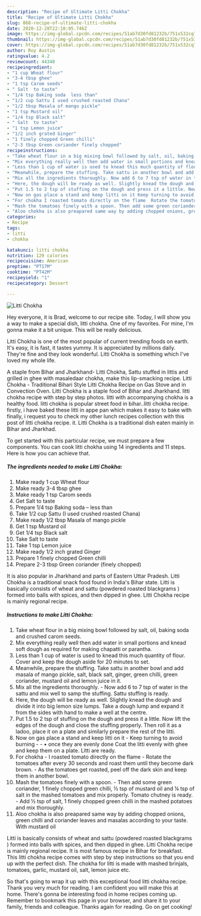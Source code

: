 ```yaml
---
description: "Recipe of Ultimate Litti Chokha"
title: "Recipe of Ultimate Litti Chokha"
slug: 868-recipe-of-ultimate-litti-chokha
date: 2020-12-28T22:10:05.746Z
image: https://img-global.cpcdn.com/recipes/51ab7d30fd81232b/751x532cq70/litti-chokha-recipe-main-photo.jpg
thumbnail: https://img-global.cpcdn.com/recipes/51ab7d30fd81232b/751x532cq70/litti-chokha-recipe-main-photo.jpg
cover: https://img-global.cpcdn.com/recipes/51ab7d30fd81232b/751x532cq70/litti-chokha-recipe-main-photo.jpg
author: Roy Austin
ratingvalue: 4.2
reviewcount: 44348
recipeingredient:
- "1 cup Wheat flour"
- "3-4 tbsp ghee"
- "1 tsp Carom seeds"
- " Salt  to taste"
- "1/4 tsp Baking soda  less than"
- "1/2 cup Sattu I used crushed roasted Chana"
- "1/2 tbsp Masala of mango pickle"
- "1 tsp Mustard oil"
- "1/4 tsp Black salt"
- " Salt  to taste"
- "1 tsp Lemon juice"
- "1/2 inch grated Ginger"
- "1 finely chopped Green chilli"
- "2-3 tbsp Green coriander finely chopped"
recipeinstructions:
- "Take wheat flour in a big mixing bowl followed by salt, oil, baking soda and crushed carom seeds."
- "Mix everything really well then add water in small portions and knead soft dough as required for making chapatti or parantha."
- "Less than 1 cup of water is used to knead this much quantity of flour. Cover and keep the dough aside for 20 minutes to set."
- "Meanwhile, prepare the stuffing. Take sattu in another bowl and add masala of mango pickle, salt, black salt, ginger, green chilli, green coriander, mustard oil and lemon juice in it."
- "Mix all the ingredients thoroughly. Now add 6 to 7 tsp of water in the sattu and mix well to samp the stuffing. Sattu stuffing is ready."
- "Here, the dough will be ready as well. Slightly knead the dough and divide it into big lemon size lumps. Take a dough lump and expand it from the sides with hand to make a well at the centre."
- "Put 1.5 to 2 tsp of stuffing on the dough and press it a little. Now lift the edges of the dough and close the stuffing properly. Then roll it as a ladoo, place it on a plate and similarly prepare the rest of the litti."
- "Now on gas place a stand and keep litti on it Keep turning to avoid burning   • once they are evenly done Coat the litti evenly with ghee and keep them on a plate. Litti are ready."
- "For chokha I roasted tomato directly on the flame  Rotate the tomatoes after every 30 seconds and roast them until they become dark brown. As the tomatoes get roasted, peel off the dark skin and keep them in another bowl."
- "Mash the tomatoes finely with a spoon. Then add some green coriander, 1 finely chopped green chilli, ½ tsp of mustard oil and ¼ tsp of salt in the mashed tomatoes and mix properly. Tomato chutney is ready. Add ½ tsp of salt, 1 finely chopped green chilli in the mashed potatoes and mix thoroughly."
- "Aloo chokha is also preapared same way by adding chopped onions, green chilli and coriander leaves and masalas according to your taste. With mustard oil"
categories:
- Recipe
tags:
- litti
- chokha

katakunci: litti chokha 
nutrition: 129 calories
recipecuisine: American
preptime: "PT17M"
cooktime: "PT42M"
recipeyield: "1"
recipecategory: Dessert

---
```



![Litti Chokha](https://img-global.cpcdn.com/recipes/51ab7d30fd81232b/751x532cq70/litti-chokha-recipe-main-photo.jpg)

Hey everyone, it is Brad, welcome to our recipe site. Today, I will show you a way to make a special dish, litti chokha. One of my favorites. For mine, I'm gonna make it a bit unique. This will be really delicious.

Litti Chokha is one of the most popular of current trending foods on earth. It's easy, it is fast, it tastes yummy. It is appreciated by millions daily. They're fine and they look wonderful. Litti Chokha is something which I've loved my whole life.

A staple from Bihar and Jharkhand- Litti Chokha, Sattu stuffed in littis and grilled in ghee with masaledaar chokha, make this lip-smacking recipe. Litti Chokha - Traditional Bihari Style Litti Chokha Recipe on Gas Stove and in Convection Oven. Litti Chokha is a staple food of Bihar and Jharkhand. litti chokha recipe with step by step photos. litti with accompanying chokha is a healthy food. litti chokha is popular street food in bihar..litti chokha recipe. firstly, i have baked these litti in appe pan which makes it easy to bake with finally, i request you to check my other lunch recipes collection with this post of litti chokha recipe. it. Litti Chokha is a traditional dish eaten mainly in Bihar and Jharkhad.


To get started with this particular recipe, we must prepare a few components. You can cook litti chokha using 14 ingredients and 11 steps. Here is how you can achieve that.

<!--inarticleads1-->

##### The ingredients needed to make Litti Chokha:

1. Make ready 1 cup Wheat flour
1. Make ready 3-4 tbsp ghee
1. Make ready 1 tsp Carom seeds
1. Get  Salt  to taste
1. Prepare 1/4 tsp Baking soda – less than
1. Take 1/2 cup Sattu (I used crushed roasted Chana)
1. Make ready 1/2 tbsp Masala of mango pickle
1. Get 1 tsp Mustard oil
1. Get 1/4 tsp Black salt
1. Take  Salt  to taste
1. Take 1 tsp Lemon juice
1. Make ready 1/2 inch grated Ginger
1. Prepare 1 finely chopped Green chilli
1. Prepare 2-3 tbsp Green coriander (finely chopped)


It is also popular in Jharkhand and parts of Eastern Uttar Pradesh. Litti Chokha is a traditional snack food found in India&#39;s Bihar state. Litti is basically consists of wheat and sattu (powdered roasted blackgrams ) formed into balls with spices, and then dipped in ghee. Litti Chokha recipe is mainly regional recipe. 

<!--inarticleads2-->

##### Instructions to make Litti Chokha:

1. Take wheat flour in a big mixing bowl followed by salt, oil, baking soda and crushed carom seeds.
1. Mix everything really well then add water in small portions and knead soft dough as required for making chapatti or parantha.
1. Less than 1 cup of water is used to knead this much quantity of flour. Cover and keep the dough aside for 20 minutes to set.
1. Meanwhile, prepare the stuffing. Take sattu in another bowl and add masala of mango pickle, salt, black salt, ginger, green chilli, green coriander, mustard oil and lemon juice in it.
1. Mix all the ingredients thoroughly. - Now add 6 to 7 tsp of water in the sattu and mix well to samp the stuffing. Sattu stuffing is ready.
1. Here, the dough will be ready as well. Slightly knead the dough and divide it into big lemon size lumps. Take a dough lump and expand it from the sides with hand to make a well at the centre.
1. Put 1.5 to 2 tsp of stuffing on the dough and press it a little. Now lift the edges of the dough and close the stuffing properly. Then roll it as a ladoo, place it on a plate and similarly prepare the rest of the litti.
1. Now on gas place a stand and keep litti on it - Keep turning to avoid burning  -  - • once they are evenly done Coat the litti evenly with ghee and keep them on a plate. Litti are ready.
1. For chokha - I roasted tomato directly on the flame  - Rotate the tomatoes after every 30 seconds and roast them until they become dark brown. - As the tomatoes get roasted, peel off the dark skin and keep them in another bowl.
1. Mash the tomatoes finely with a spoon. - Then add some green coriander, 1 finely chopped green chilli, ½ tsp of mustard oil and ¼ tsp of salt in the mashed tomatoes and mix properly. Tomato chutney is ready. - Add ½ tsp of salt, 1 finely chopped green chilli in the mashed potatoes and mix thoroughly.
1. Aloo chokha is also preapared same way by adding chopped onions, green chilli and coriander leaves and masalas according to your taste. With mustard oil


Litti is basically consists of wheat and sattu (powdered roasted blackgrams ) formed into balls with spices, and then dipped in ghee. Litti Chokha recipe is mainly regional recipe. It is most famous recipe in Bihar for breakfast. This litti chokha recipe comes with step by step instructions so that you end up with the perfect dish. The chokha for litti is made with mashed brinjals, tomatoes, garlic, mustard oil, salt, lemon juice etc. 

So that's going to wrap it up with this exceptional food litti chokha recipe. Thank you very much for reading. I am confident you will make this at home. There's gonna be interesting food in home recipes coming up. Remember to bookmark this page in your browser, and share it to your family, friends and colleague. Thanks again for reading. Go on get cooking!
